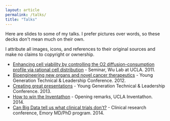 ```yaml
---
layout: article
permalink: /talks/
title: "Talks"
---
```


Here are slides to some of my talks. I prefer pictures over words, so these decks don't mean much on their own.

I attribute all images, icons, and references to their original sources and make no claims to copyright or ownership.

+ [Enhancing cell viability by controlling the O2 diffusion-consumption profile via rational cell distribution](/assets/110913_wulab.pdf) - Seminar, Wu Lab at UCLA. 2011.
+ [Bioengineering new organs and novel cancer therapeutics](/assets/120101_ygtlc.pdf) - Young Generation Technical & Leadership Conference. 2012.
+ [Creating great presentations](/assets/130101_creatinggreatpresentations.pdf) - Young Generation Technical & Leadership Conference. 2013.
+ [How to win the Inventathon](/assets/141017_inventathon.pdf) - Opening remarks, UCLA Inventathon. 2014.
+ [Can Big Data tell us what clinical trials don't?](/assets/141022_crc.pdf) - Clinical research conference, Emory MD/PhD program. 2014.
